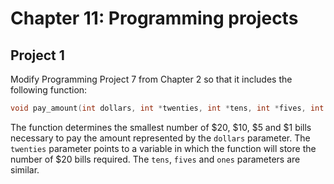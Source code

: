 # Chapter 11: Programming projects

## Project 1
Modify Programming Project 7 from Chapter 2 so that it includes the following function:
```c
void pay_amount(int dollars, int *twenties, int *tens, int *fives, int *ones);
```

The function determines the smallest number of $20, $10, $5 and $1 bills necessary to pay the amount represented by the `dollars` parameter. The `twenties` parameter points to a variable in which the function will store the number of $20 bills required. The `tens`, `fives` and `ones` parameters are similar.
